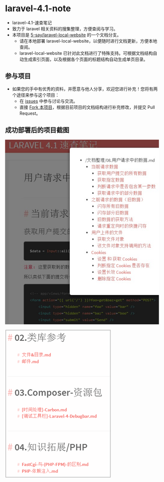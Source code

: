 # laravel-4.1-note

- laravel-4.1-速查笔记
- 致力于 laravel 相关资料的搜集整理，方便查阅与学习。
- 本项目是 [5-say/laravel-local-website](https://github.com/5-say/laravel-local-website) 的一个文档分支。
  - 请在本地部署 laravel-local-website，以便随时进行文档更新，方便本地查阅。
  - laravel-local-website 已针对此文档进行了特殊支持。可根据文档结构自动生成索引页面，以及根据各个页面的标题结构自动生成单页目录。

## 参与项目

  - 如果您的手中有优秀的资料，并愿意与他人分享，欢迎您进行补充！您将有两个途径来参与这个项目：
      - 在 [issues](https://github.com/5-say/laravel-4.1-note/issues) 中参与讨论与交流。
      - 直接 [Fork 本项目](https://github.com/5-say/laravel-4.1-note/fork)，根据目前项目的文档结构进行补充修改，并提交 Pull Request。

## 成功部署后的项目截图

![Alt text](/img/readme/01.jpg "Optional title")

![Alt text](/img/readme/mx3BBFD.png "Optional title")
